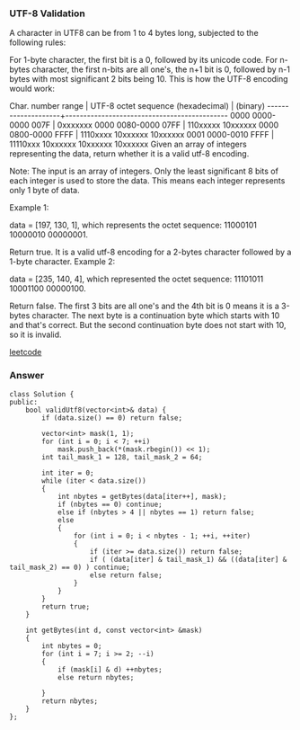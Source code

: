 ### UTF-8 Validation
A character in UTF8 can be from 1 to 4 bytes long, subjected to the following rules:

For 1-byte character, the first bit is a 0, followed by its unicode code.
For n-bytes character, the first n-bits are all one's, the n+1 bit is 0, followed by n-1 bytes with most significant 2 bits being 10.
This is how the UTF-8 encoding would work:

   Char. number range  |        UTF-8 octet sequence
      (hexadecimal)    |              (binary)
   --------------------+---------------------------------------------
   0000 0000-0000 007F | 0xxxxxxx
   0000 0080-0000 07FF | 110xxxxx 10xxxxxx
   0000 0800-0000 FFFF | 1110xxxx 10xxxxxx 10xxxxxx
   0001 0000-0010 FFFF | 11110xxx 10xxxxxx 10xxxxxx 10xxxxxx
Given an array of integers representing the data, return whether it is a valid utf-8 encoding.

Note:
The input is an array of integers. Only the least significant 8 bits of each integer is used to store the data. This means each integer represents only 1 byte of data.

Example 1:

data = [197, 130, 1], which represents the octet sequence: 11000101 10000010 00000001.

Return true.
It is a valid utf-8 encoding for a 2-bytes character followed by a 1-byte character.
Example 2:

data = [235, 140, 4], which represented the octet sequence: 11101011 10001100 00000100.

Return false.
The first 3 bits are all one's and the 4th bit is 0 means it is a 3-bytes character.
The next byte is a continuation byte which starts with 10 and that's correct.
But the second continuation byte does not start with 10, so it is invalid.


[leetcode](https://leetcode.com/problems/utf-8-validation/description/)

### Answer 

	class Solution {
	public:
	    bool validUtf8(vector<int>& data) {
	        if (data.size() == 0) return false;
	        
	        vector<int> mask(1, 1);
	        for (int i = 0; i < 7; ++i)
	            mask.push_back(*(mask.rbegin()) << 1);
	        int tail_mask_1 = 128, tail_mask_2 = 64;
	        
	        int iter = 0;
	        while (iter < data.size())
	        {
	            int nbytes = getBytes(data[iter++], mask);
	            if (nbytes == 0) continue;
	            else if (nbytes > 4 || nbytes == 1) return false;
	            else
	            {
	                for (int i = 0; i < nbytes - 1; ++i, ++iter)
	                {
	                    if (iter >= data.size()) return false;
	                    if ( (data[iter] & tail_mask_1) && ((data[iter] & tail_mask_2) == 0) ) continue;
	                    else return false;
	                }
	            }
	        }
	        return true;
	    }
	    
	    int getBytes(int d, const vector<int> &mask)
	    {
	        int nbytes = 0;
	        for (int i = 7; i >= 2; --i)
	        {
	            if (mask[i] & d) ++nbytes;
	            else return nbytes;
	            
	        }
	        return nbytes;
	    }
	};